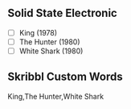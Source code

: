 ## Solid State Electronic
- [ ] King (1978)
- [ ] The Hunter (1980)
- [ ] White Shark (1980)
## Skribbl Custom Words
King,The Hunter,White Shark